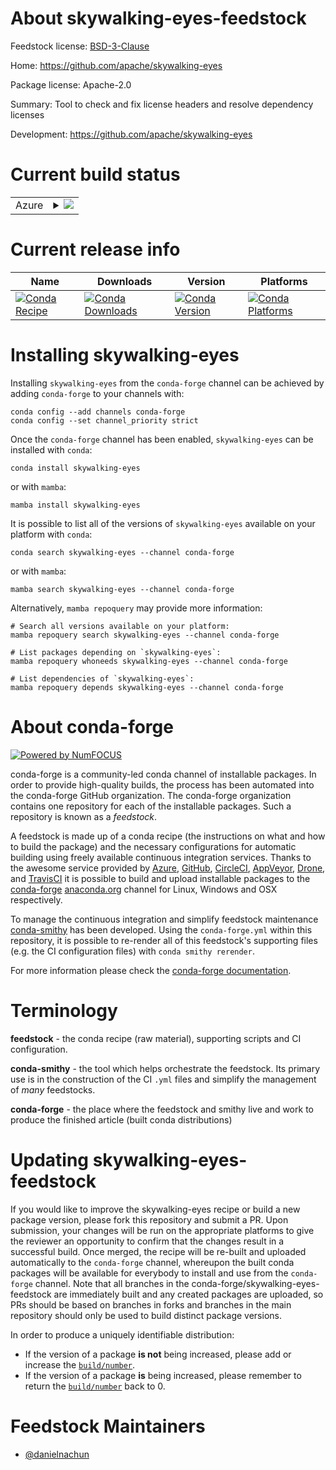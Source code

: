 About skywalking-eyes-feedstock
===============================

Feedstock license: [BSD-3-Clause](https://github.com/conda-forge/skywalking-eyes-feedstock/blob/main/LICENSE.txt)

Home: https://github.com/apache/skywalking-eyes

Package license: Apache-2.0

Summary: Tool to check and fix license headers and resolve dependency licenses

Development: https://github.com/apache/skywalking-eyes

Current build status
====================


<table>
    
  <tr>
    <td>Azure</td>
    <td>
      <details>
        <summary>
          <a href="https://dev.azure.com/conda-forge/feedstock-builds/_build/latest?definitionId=23452&branchName=main">
            <img src="https://dev.azure.com/conda-forge/feedstock-builds/_apis/build/status/skywalking-eyes-feedstock?branchName=main">
          </a>
        </summary>
        <table>
          <thead><tr><th>Variant</th><th>Status</th></tr></thead>
          <tbody><tr>
              <td>linux_64</td>
              <td>
                <a href="https://dev.azure.com/conda-forge/feedstock-builds/_build/latest?definitionId=23452&branchName=main">
                  <img src="https://dev.azure.com/conda-forge/feedstock-builds/_apis/build/status/skywalking-eyes-feedstock?branchName=main&jobName=linux&configuration=linux%20linux_64_" alt="variant">
                </a>
              </td>
            </tr><tr>
              <td>linux_aarch64</td>
              <td>
                <a href="https://dev.azure.com/conda-forge/feedstock-builds/_build/latest?definitionId=23452&branchName=main">
                  <img src="https://dev.azure.com/conda-forge/feedstock-builds/_apis/build/status/skywalking-eyes-feedstock?branchName=main&jobName=linux&configuration=linux%20linux_aarch64_" alt="variant">
                </a>
              </td>
            </tr><tr>
              <td>linux_ppc64le</td>
              <td>
                <a href="https://dev.azure.com/conda-forge/feedstock-builds/_build/latest?definitionId=23452&branchName=main">
                  <img src="https://dev.azure.com/conda-forge/feedstock-builds/_apis/build/status/skywalking-eyes-feedstock?branchName=main&jobName=linux&configuration=linux%20linux_ppc64le_" alt="variant">
                </a>
              </td>
            </tr><tr>
              <td>osx_64</td>
              <td>
                <a href="https://dev.azure.com/conda-forge/feedstock-builds/_build/latest?definitionId=23452&branchName=main">
                  <img src="https://dev.azure.com/conda-forge/feedstock-builds/_apis/build/status/skywalking-eyes-feedstock?branchName=main&jobName=osx&configuration=osx%20osx_64_" alt="variant">
                </a>
              </td>
            </tr><tr>
              <td>osx_arm64</td>
              <td>
                <a href="https://dev.azure.com/conda-forge/feedstock-builds/_build/latest?definitionId=23452&branchName=main">
                  <img src="https://dev.azure.com/conda-forge/feedstock-builds/_apis/build/status/skywalking-eyes-feedstock?branchName=main&jobName=osx&configuration=osx%20osx_arm64_" alt="variant">
                </a>
              </td>
            </tr><tr>
              <td>win_64</td>
              <td>
                <a href="https://dev.azure.com/conda-forge/feedstock-builds/_build/latest?definitionId=23452&branchName=main">
                  <img src="https://dev.azure.com/conda-forge/feedstock-builds/_apis/build/status/skywalking-eyes-feedstock?branchName=main&jobName=win&configuration=win%20win_64_" alt="variant">
                </a>
              </td>
            </tr>
          </tbody>
        </table>
      </details>
    </td>
  </tr>
</table>

Current release info
====================

| Name | Downloads | Version | Platforms |
| --- | --- | --- | --- |
| [![Conda Recipe](https://img.shields.io/badge/recipe-skywalking--eyes-green.svg)](https://anaconda.org/conda-forge/skywalking-eyes) | [![Conda Downloads](https://img.shields.io/conda/dn/conda-forge/skywalking-eyes.svg)](https://anaconda.org/conda-forge/skywalking-eyes) | [![Conda Version](https://img.shields.io/conda/vn/conda-forge/skywalking-eyes.svg)](https://anaconda.org/conda-forge/skywalking-eyes) | [![Conda Platforms](https://img.shields.io/conda/pn/conda-forge/skywalking-eyes.svg)](https://anaconda.org/conda-forge/skywalking-eyes) |

Installing skywalking-eyes
==========================

Installing `skywalking-eyes` from the `conda-forge` channel can be achieved by adding `conda-forge` to your channels with:

```
conda config --add channels conda-forge
conda config --set channel_priority strict
```

Once the `conda-forge` channel has been enabled, `skywalking-eyes` can be installed with `conda`:

```
conda install skywalking-eyes
```

or with `mamba`:

```
mamba install skywalking-eyes
```

It is possible to list all of the versions of `skywalking-eyes` available on your platform with `conda`:

```
conda search skywalking-eyes --channel conda-forge
```

or with `mamba`:

```
mamba search skywalking-eyes --channel conda-forge
```

Alternatively, `mamba repoquery` may provide more information:

```
# Search all versions available on your platform:
mamba repoquery search skywalking-eyes --channel conda-forge

# List packages depending on `skywalking-eyes`:
mamba repoquery whoneeds skywalking-eyes --channel conda-forge

# List dependencies of `skywalking-eyes`:
mamba repoquery depends skywalking-eyes --channel conda-forge
```


About conda-forge
=================

[![Powered by
NumFOCUS](https://img.shields.io/badge/powered%20by-NumFOCUS-orange.svg?style=flat&colorA=E1523D&colorB=007D8A)](https://numfocus.org)

conda-forge is a community-led conda channel of installable packages.
In order to provide high-quality builds, the process has been automated into the
conda-forge GitHub organization. The conda-forge organization contains one repository
for each of the installable packages. Such a repository is known as a *feedstock*.

A feedstock is made up of a conda recipe (the instructions on what and how to build
the package) and the necessary configurations for automatic building using freely
available continuous integration services. Thanks to the awesome service provided by
[Azure](https://azure.microsoft.com/en-us/services/devops/), [GitHub](https://github.com/),
[CircleCI](https://circleci.com/), [AppVeyor](https://www.appveyor.com/),
[Drone](https://cloud.drone.io/welcome), and [TravisCI](https://travis-ci.com/)
it is possible to build and upload installable packages to the
[conda-forge](https://anaconda.org/conda-forge) [anaconda.org](https://anaconda.org/)
channel for Linux, Windows and OSX respectively.

To manage the continuous integration and simplify feedstock maintenance
[conda-smithy](https://github.com/conda-forge/conda-smithy) has been developed.
Using the ``conda-forge.yml`` within this repository, it is possible to re-render all of
this feedstock's supporting files (e.g. the CI configuration files) with ``conda smithy rerender``.

For more information please check the [conda-forge documentation](https://conda-forge.org/docs/).

Terminology
===========

**feedstock** - the conda recipe (raw material), supporting scripts and CI configuration.

**conda-smithy** - the tool which helps orchestrate the feedstock.
                   Its primary use is in the construction of the CI ``.yml`` files
                   and simplify the management of *many* feedstocks.

**conda-forge** - the place where the feedstock and smithy live and work to
                  produce the finished article (built conda distributions)


Updating skywalking-eyes-feedstock
==================================

If you would like to improve the skywalking-eyes recipe or build a new
package version, please fork this repository and submit a PR. Upon submission,
your changes will be run on the appropriate platforms to give the reviewer an
opportunity to confirm that the changes result in a successful build. Once
merged, the recipe will be re-built and uploaded automatically to the
`conda-forge` channel, whereupon the built conda packages will be available for
everybody to install and use from the `conda-forge` channel.
Note that all branches in the conda-forge/skywalking-eyes-feedstock are
immediately built and any created packages are uploaded, so PRs should be based
on branches in forks and branches in the main repository should only be used to
build distinct package versions.

In order to produce a uniquely identifiable distribution:
 * If the version of a package **is not** being increased, please add or increase
   the [``build/number``](https://docs.conda.io/projects/conda-build/en/latest/resources/define-metadata.html#build-number-and-string).
 * If the version of a package **is** being increased, please remember to return
   the [``build/number``](https://docs.conda.io/projects/conda-build/en/latest/resources/define-metadata.html#build-number-and-string)
   back to 0.

Feedstock Maintainers
=====================

* [@danielnachun](https://github.com/danielnachun/)

